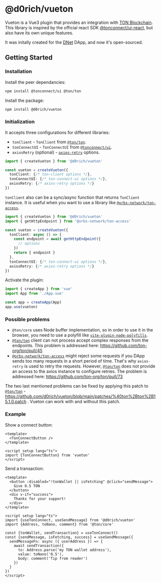 # @d0rich/vueton

Vueton is a Vue3 plugin that provides an integration with [TON Blockchain](https://ton.org/). This library is inspired by the official react SDK [@tonconnect/ui-react](https://www.npmjs.com/package/@tonconnect/ui-react), but also have its own unique features.

It was initally created for the [DNet](https://dnet.blog) DApp, and now it's open-sourced. 

## Getting Started

### Installation

Install the peer dependancies:

```bash
npm install @tonconnect/ui @ton/ton
```

Install the package:

```bash
npm install @d0rich/vueton
```

### Initialization

It accepts three configurations for different libraries:

- `tonClient` - `TonClient` from [`@ton/ton`](https://www.npmjs.com/package/@ton/ton).
- `tonConnectUI` - `TonConnectUI` from [`@tonconnect/ui`](https://www.npmjs.com/package/@tonconnect/ui).
- `axiosRetry` (optional) - [`axios-retry`](https://www.npmjs.com/package/axios-retry) options.

```ts
import { createVueton } from '@d0rich/vueton'

const vueton = createVueton({
  tonClient: {/* ton-client options */},
  tonConnectUI: {/* ton-connect-ui options */},
  axiosRetry: {/* axios-retry options */}
})
```

`tonClient` also can be a sync/async function that returns `TonClient` instance. It is useful when you want to use a library like [`@orbs-network/ton-access`](https://www.npmjs.com/package/@orbs-network/ton-access).

```ts
import { createVueton } from '@d0rich/vueton'
import { getHttpEndpoint } from '@orbs-network/ton-access'

const vueton = createVueton({
  tonClient: async () => {
    const endpoint = await getHttpEndpoint({
      // options
    })
    return { endpoint }
  },
  tonConnectUI: {/* ton-connect-ui options */},
  axiosRetry: {/* axios-retry options */}
})
```

Activate the plugin:

```ts
import { createApp } from 'vue'
import App from './App.vue'

const app = createApp(App)
app.use(vueton)
```

### Possible problems

- `@ton/core` uses Node buffer implementation, so in order to use it in the browser, you need to use a polyfill like [`vite-plugin-node-polyfills`](https://www.npmjs.com/package/vite-plugin-node-polyfills).
- [`@ton/ton`](https://www.npmjs.com/package/@ton/ton) client can not process accept complex responses from the endpoints. This problem is addressed here: https://github.com/ton-org/ton/pull/45
- [`@orbs-network/ton-access`](https://www.npmjs.com/package/@orbs-network/ton-access) might reject some requests if you DApp sends too many requests in a short period of time. That's why `axios-retry` is used to retry the requests. However, [`@ton/ton`](https://www.npmjs.com/package/@ton/ton) does not provide an access to the axios instance to configure retries. The problem is addressed here: https://github.com/ton-org/ton/pull/73

The two last mentioned problems can be fixed by applying this patch to [`@ton/ton`](https://www.npmjs.com/package/@ton/ton) - https://github.com/d0rich/vueton/blob/main/patches/%40ton%2Bton%2B15.1.0.patch . Vueton can work with and without this patch.

### Example

Show a connect button:

```vue
<template>
  <TonConnectButton />
</template>

<script setup lang="ts">
import {TonConnectButton} from 'vueton'
</script>
```

Send a transaction:

```vue
<template>
  <button :disabled="!tonWallet || isFetching" @click="sendMessage">
    Give 0.5 TON
  </button>
  <div v-if="success">
    Thanks for your support!
  </div>
</template>

<script setup lang="ts">
import {useTonConnect, useSendMessage} from '@d0rich/vueton'
import {Address, toNano, comment} from '@ton/core'

const {tonWallet, sendTransaction} = useTonConnect()
const {sendMessage, isFetching, success} = useSendMessage({
  sendMessageFn: async ({ userAddress }) => {
    await sendTransaction({
      to: Address.parse('my TON wallet address'),
      value: toNano('0.5'),
      body: comment('Tip from reader')
    })
  }
})
</script>
```